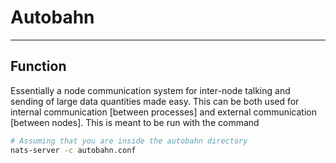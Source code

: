 # Autobahn

---

## Function

Essentially a node communication system for inter-node talking and sending of large data quantities made easy. This can be both used for internal communication [between processes] and external communication [between nodes]. This is meant to be run with the command

```bash
# Assuming that you are inside the autobahn directory
nats-server -c autobahn.conf
```
